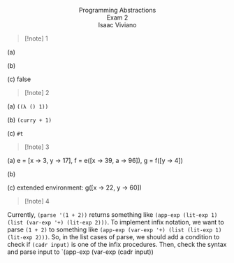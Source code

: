 <p align=center>
Programming Abstractions <br>
Exam 2 <br>
Isaac Viviano
</p>

>[!note] 1

(a) 

(b) 

(c) false

>[!note] 2

(a) ```((λ () 1))```

(b) ```(curry + 1)```

(c) ```#t```

>[!note] 3

(a) e = [x -> 3, y -> 17], f = e([x -> 39, a -> 96]),  g = f([y -> 4])

(b) 

(c) extended environment: g([x -> 22, y -> 60])

>[!note] 4

Currently, `(parse '(1 + 2))` returns something like `(app-exp (lit-exp 1) (list (var-exp '+) (lit-exp 2)))`. To implement infix notation, we want to parse `(1 + 2)` to something like `(app-exp (var-exp '+) (list (lit-exp 1) (lit-exp 2)))`. So, in the list cases of parse, we should add a condition to check if `(cadr input)` is one of the infix procedures. Then, check the syntax and parse input to `(app-exp (var-exp (cadr input)) 
